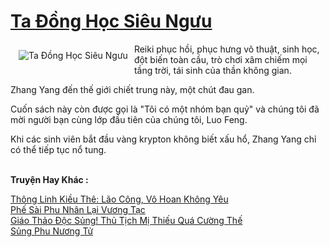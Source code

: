<a href="https://truyentiki.com/ta-dong-hoc-sieu-nguu.30768/" title="Ta Đồng Học Siêu Ngưu"><h1>Ta Đồng Học Siêu Ngưu</h1></a><div style="display:table"><img align="right" style="float: left; padding: 10px;" src="https://truyentiki.com/a/img/str/src/30768.jpg" alt="Ta Đồng Học Siêu Ngưu">Reiki phục hồi, phục hưng võ thuật, sinh học, đột biến toàn cầu, trò chơi xâm chiếm mọi tầng trời, tái sinh của thần không gian. <p></p> Zhang Yang đến thế giới chiết trung này, một chút đau gan. <p></p> Cuốn sách này còn được gọi là "Tôi có một nhóm bạn quỷ" và chúng tôi đã mời người bạn cùng lớp đầu tiên của chúng tôi, Luo Feng. <p></p> Khi các sinh viên bắt đầu vàng krypton không biết xấu hổ, Zhang Yang chỉ có thể tiếp tục nổ tung.</div><p><br><b>Truyện Hay Khác :</b></p><a href="https://truyentiki.com/thong-linh-kieu-the-lao-cong-vo-hoan-khong-yeu.30767/" alt="Thông Linh Kiều Thê: Lão Công, Vô Hoan Không Yêu">Thông Linh Kiều Thê: Lão Công, Vô Hoan Không Yêu</a><br/><a href="https://truyencv2020.blogspot.com/2020/06/phe-sai-phu-nhan-lai-vuong-tac.html" alt="Phế Sài Phu Nhân Lại Vương Tạc">Phế Sài Phu Nhân Lại Vương Tạc</a><br/><a href="https://github.com/nownovels/truyenhay/tree/master/truyenhay/30578/README.md" alt="Giáo Thảo Độc Sủng! Thủ Tịch Mị Thiếu Quá Cường Thế">Giáo Thảo Độc Sủng! Thủ Tịch Mị Thiếu Quá Cường Thế</a><br/><a href="https://github.com/nownovels/truyenhay/tree/master/truyenhay/30564/README.md" alt="Sủng Phu Nương Tử">Sủng Phu Nương Tử</a><br/>